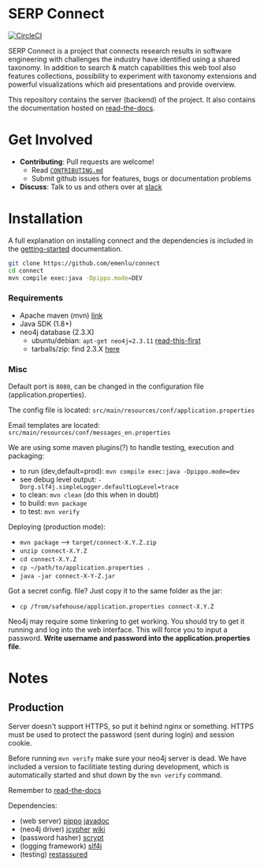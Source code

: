 SERP Connect
============

[![CircleCI](https://circleci.com/gh/emenlu/connect.svg?style=svg)](https://circleci.com/gh/emenlu/connect)

SERP Connect is a project that connects research results in software engineering with challenges the industry have identified using a shared taxonomy. In addition to search & match capabilities this web tool also features collections, possibility to experiment with taxonomy extensions and powerful visualizations which aid presentations and provide overview.

This repository contains the server (backend) of the project. It also contains the documentation hosted on [read-the-docs](http://serpconnect.rtfd.io).

# Get Involved

 - **Contributing**: Pull requests are welcome!
   - Read [`CONTRIBUTING.md`](.github/CONTRIBUTING.md)
   - Submit github issues for features, bugs or documentation problems
 - **Discuss**: Talk to us and others over at [slack](https://serp-group.slack.com)

# Installation

A full explanation on installing connect and the dependencies is included in the [getting-started](http://serpconnect.readthedocs.io/en/latest/dev-docs/getting-started.html) documentation.

```bash
git clone https://github.com/emenlu/connect
cd connect
mvn compile exec:java -Dpippo.mode=DEV
```

### Requirements

 - Apache maven (mvn) [link](https://maven.apache.org/download.cgi)
 - Java SDK (1.8+)
 - neo4j database (2.3.X)
   - ubuntu/debian: `apt-get neo4j=2.3.11` [read-this-first](http://debian.neo4j.org/)
   - tarballs/zip: find 2.3.X [here](https://neo4j.com/download/other-releases/)

### Misc
Default port is `8080`, can be changed in the configuration file (application.properties).

The config file is located: `src/main/resources/conf/application.properties`

Email templates are located: `src/main/resources/conf/messages_en.properties`

We are using some maven plugins(?) to handle testing, execution and packaging:
 - to run (dev,default=prod): `mvn compile exec:java -Dpippo.mode=dev`
 - see debug level output: `-Dorg.slf4j.simpleLogger.defaultLogLevel=trace`
 - to clean: `mvn clean` (do this when in doubt)
 - to build: `mvn package`
 - to test: `mvn verify`

Deploying (production mode):
 - `mvn package` --> `target/connect-X.Y.Z.zip`
 - `unzip connect-X.Y.Z`
 - `cd connect-X.Y.Z`
 - `cp ~/path/to/application.properties .`
 - `java -jar connect-X-Y-Z.jar`

Got a secret config. file? Just copy it to the same folder as the jar:
 - `cp /from/safehouse/application.properties connect-X.Y.Z`

Neo4j may require some tinkering to get working. You should try to get it running and log into the web interface. This will force you to input a password. **Write username and password into the application.properties file**.

Notes
=====

## Production
Server doesn't support HTTPS, so put it behind nginx or something. HTTPS must be
used to protect the password (sent during login) and session cookie.

Before running `mvn verify` make sure your neo4j server is dead. We have included a version to facilitiate testing during development, which is automatically started and shut down by the `mvn verify` command.

Remember to [read-the-docs](http://serpconnect.readthedocs.io/en/latest/dev-docs/getting-started.html)

Dependencies:
 - (web server) [pippo](https://pippo.ro) [javadoc](http://www.javadoc.io/doc/ro.pippo/pippo-core/0.8.0)
 - (neo4j driver) [jcypher](https://github.com/Wolfgang-Schuetzelhofer/jcypher) [wiki](https://github.com/Wolfgang-Schuetzelhofer/jcypher/wiki)
 - (password hasher) [scrypt](https://github.com/wg/scrypt)
 - (logging framework) [slf4j](https://github.com/qos-ch/slf4j)
 - (testing) [restassured](https://github.com/rest-assured/rest-assured/wiki)
